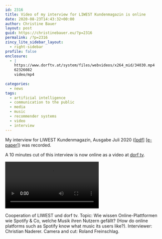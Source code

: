 ```yaml
---
id: 2316
title: Video of my interview for LIWEST Kundenmagazin is online
date: 2020-08-23T14:43:32+00:00
author: Christine Bauer
layout: post
guid: https://christinebauer.eu/?p=2316
permalink: /?p=2316
zincy_lite_sidebar_layout:
  - right-sidebar
profile: false
enclosure:
  - |
    https://www.dorftv.at/system/files/webvideos/x264_mid/34030.mp4
    62326082
    video/mp4
    
categories:
  - news
tags:
  - artificial intelligence
  - communication to the public
  - media
  - music
  - recommender systems
  - video
  - interview
---
```

My interview for LIWEST Kundenmagazin, Ausgabe Juli 2020 (<a href="https://www.liwest.at/uploads/tx_liwestblaetterkatalog/LIWEST-Kundenmagazin_02_2020_web.pdf" rel="noopener noreferrer" target="_blank">[pdf]</a>  <a href="https://issuu.com/liwest_admin/docs/liwest-kundenmagazin_02_2020_web" rel="noopener noreferrer" target="_blank">[e-paper]</a>) was recorded.

A 10 minutes cut of this interview is now online as a video at <a href="https://www.dorftv.at/video/34030" rel="noopener noreferrer" target="_blank">dorf tv</a>.

<video controls><source src="https://www.dorftv.at/system/files/webvideos/x264_mid/34030.mp4" type="video/mp4">Your browser does not support the video tag.</video>

Cooperation of LIWEST und dorf tv. Topic: Wie wissen Online-Plattformen wie Spotify & Co, welche Musik ihren Nutzern gefällt? (How do online platforms such as Spotify know what music its users like?). Interviewer: Christian Naderer. Camera and cut: Roland Freinschlag.